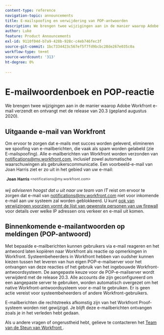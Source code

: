 ```yaml
---
content-type: reference
navigation-topic: announcements
title: E-mailspoofing en verwijdering van POP-antwoorden
description: We brengen twee wijzigingen aan in de manier waarop Adobe Workfront e-mail verzendt en ontvangt met de release van 20.3 (gepland augustus 2020).
author: Luke
feature: Product Announcements
exl-id: 9110f04d-b7a9-428b-928c-c4eb746fec3f
source-git-commit: 1bc7334423c567ef5f7fd9bcbc28de267e035c0a
workflow-type: tm+mt
source-wordcount: '313'
ht-degree: 0%

---
```


# E-mailwoordenboek en POP-reactie

We brengen twee wijzigingen aan in de manier waarop Adobe Workfront e-mail verzendt en ontvangt met de release van 20.3 (gepland augustus 2020).

## Uitgaande e-mail van Workfront

Om ervoor te zorgen dat e-mails met succes worden geleverd, elimineren we spoofing van e-mailberichten, die vaak als spam worden gelabeld (zie E-mailspoofing). Alle e-mailberichten van Workfront worden verzonden van notifications@my.workfront.com, inclusief zowel automatische waarschuwingen als gebruikerscommunicatie. Een voorbeeld-e-mail van Joan Harris ziet er zo uit in het gebied van uw e-mail:

![](assets/noreply.png)

*wij adviseren hoogst dat u uit naar uw team van IT* reist om ervoor te zorgen dat e-mail van notifications@my.workfront.com niet voor inkomende e-mail aan uw systeem zal worden geblokkeerd. U kunt [ ook van verwijzingen voorzien vormt de lijst van gewenste personen van uw firewall ](../../../administration-and-setup/get-started-wf-administration/configure-your-firewall.md) voor details over welke IP adressen ons verkeer en e-mail uit komen.

## Binnenkomende e-mailantwoorden op meldingen (POP-antwoord)

Met bepaalde e-mailberichten kunnen gebruikers via e-mail reageren en het antwoord laten kopiëren naar Workfront als reactie op opmerkingen in Workfront. Systeembeheerders in Workfront hebben van oudsher kunnen kiezen tussen het leveren van hun eigen POP-e-mailserver voor het ontvangen van deze reacties of het gebruik van het ingebouwde Workfront-antwoordsysteem. De aangepaste keuze voor de POP-e-mailserver wordt verwijderd met de release 20.3. Alle accounts die zijn geconfigureerd om een aangepaste server te gebruiken, worden automatisch overgezet om het native Workfront-antwoordsysteem voor e-mail te gebruiken. Er is geen actie vereist voor systeembeheerders of andere Workfront-gebruikers.

E-mailberichten die rechtstreeks afkomstig zijn van het Workfront Proof-systeem worden niet gewijzigd. Je blijft deze e-mailberichten ontvangen zoals je in het verleden hebt gedaan.

Als u andere vragen of ongerustheid hebt, gelieve te contacteren het [ Team van de Steun van Workfront ](https://one.workfront.com/s/support?language=en_US).
